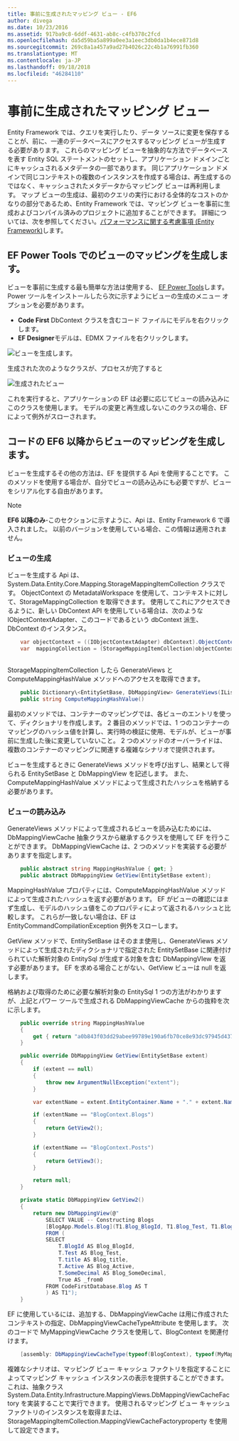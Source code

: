 ```yaml
---
title: 事前に生成されたマッピング ビュー - EF6
author: divega
ms.date: 10/23/2016
ms.assetid: 917ba9c8-6ddf-4631-ab8c-c4fb378c2fcd
ms.openlocfilehash: da5d59ba5a899a0ee3a1eec3db0da1b4ece871d8
ms.sourcegitcommit: 269c8a1a457a9ad27b4026c22c4b1a76991fb360
ms.translationtype: MT
ms.contentlocale: ja-JP
ms.lasthandoff: 09/18/2018
ms.locfileid: "46284110"
---
```

# <a name="pre-generated-mapping-views"></a>事前に生成されたマッピング ビュー
Entity Framework では、クエリを実行したり、データ ソースに変更を保存することが、前に、一連のデータベースにアクセスするマッピング ビューが生成する必要があります。 これらのマッピング ビューを抽象的な方法でデータベースを表す Entity SQL ステートメントのセットし、アプリケーション ドメインごとにキャッシュされるメタデータの一部であります。 同じアプリケーション ドメインで同じコンテキストの複数のインスタンスを作成する場合は、再生成するのではなく、キャッシュされたメタデータからマッピング ビューは再利用します。 マップ ビューの生成は、最初のクエリの実行における全体的なコストのかなりの部分であるため、Entity Framework では、マッピング ビューを事前に生成およびコンパイル済みのプロジェクトに追加することができます。 詳細については、次を参照してください。[パフォーマンスに関する考慮事項 (Entity Framework)](~/ef6/fundamentals/performance/perf-whitepaper.md)します。

## <a name="generating-mapping-views-with-the-ef-power-tools"></a>EF Power Tools でのビューのマッピングを生成します。

ビューを事前に生成する最も簡単な方法は使用する、 [EF Power Tools](https://visualstudiogallery.msdn.microsoft.com/72a60b14-1581-4b9b-89f2-846072eff19d)します。 Power ツールをインストールしたら次に示すようにビューの生成のメニュー オプションを必要があります。

-   **Code First** DbContext クラスを含むコード ファイルにモデルを右クリックします。
-   **EF Designer**モデルは、EDMX ファイルを右クリックします。

![ビューを生成します。](~/ef6/media/generateviews.png)

生成された次のようなクラスが、プロセスが完了すると

![生成されたビュー](~/ef6/media/generatedviews.png)

これを実行すると、アプリケーションの EF は必要に応じてビューの読み込みにこのクラスを使用します。 モデルの変更と再生成しないこのクラスの場合、EF によって例外がスローされます。

## <a name="generating-mapping-views-from-code---ef6-onwards"></a>コードの EF6 以降からビューのマッピングを生成します。

ビューを生成するその他の方法は、EF を提供する Api を使用することです。 このメソッドを使用する場合が、自分でビューの読み込みにも必要ですが、ビューをシリアル化する自由があります。

> [!NOTE]
> **EF6 以降のみ**-このセクションに示すように、Api は、Entity Framework 6 で導入されました。 以前のバージョンを使用している場合、この情報は適用されません。

### <a name="generating-views"></a>ビューの生成

ビューを生成する Api は、System.Data.Entity.Core.Mapping.StorageMappingItemCollection クラスです。 ObjectContext の MetadataWorkspace を使用して、コンテキストに対して、StorageMappingCollection を取得できます。 使用してこれにアクセスできるように、新しい DbContext API を使用している場合は、次のような IObjectContextAdapter、このコードであるという dbContext 派生、DbContext のインスタンス。

``` csharp
    var objectContext = ((IObjectContextAdapter) dbContext).ObjectContext;
    var  mappingCollection = (StorageMappingItemCollection)objectContext.MetadataWorkspace
                                                                        .GetItemCollection(DataSpace.CSSpace);
```

StorageMappingItemCollection したら GenerateViews と ComputeMappingHashValue メソッドへのアクセスを取得できます。

``` csharp
    public Dictionary\<EntitySetBase, DbMappingView> GenerateViews(IList<EdmSchemaError> errors)
    public string ComputeMappingHashValue()
```

最初のメソッドでは、コンテナーのマッピングでは、各ビューのエントリを使って、ディクショナリを作成します。 2 番目のメソッドでは、1 つのコンテナーのマッピングのハッシュ値を計算し、実行時の検証に使用、モデルが、ビューが事前に生成した後に変更していないこと。 2 つのメソッドのオーバーライドは、複数のコンテナーのマッピングに関連する複雑なシナリオで提供されます。

ビューを生成するときに GenerateViews メソッドを呼び出すし、結果として得られる EntitySetBase と DbMappingView を記述します。 また、ComputeMappingHashValue メソッドによって生成されたハッシュを格納する必要があります。

### <a name="loading-views"></a>ビューの読み込み

GenerateViews メソッドによって生成されるビューを読み込むためには、DbMappingViewCache 抽象クラスから継承するクラスを使用して EF を行うことができます。 DbMappingViewCache は、2 つのメソッドを実装する必要がありますを指定します。

``` csharp
    public abstract string MappingHashValue { get; }
    public abstract DbMappingView GetView(EntitySetBase extent);
```

MappingHashValue プロパティには、ComputeMappingHashValue メソッドによって生成されたハッシュを返す必要があります。 EF がビューの確認にはまず生成し、モデルのハッシュ値をこのプロパティによって返されるハッシュと比較します。 これらが一致しない場合は、EF は EntityCommandCompilationException 例外をスローします。

GetView メソッドで、EntitySetBase はそのまま使用し、GenerateViews メソッドによって生成されたディクショナリで指定された EntitySetBase に関連付けられていた解析対象の EntitySql が生成する対象を含む DbMappingVIew を返す必要があります。 EF を求める場合ことがない、GetView ビューは null を返します。

格納および取得のために必要な解析対象の EntitySql 1 つの方法がわかりますが、上記とパワー ツールで生成される DbMappingViewCache からの抜粋を次に示します。

``` csharp
    public override string MappingHashValue
    {
        get { return "a0b843f03dd29abee99789e190a6fb70ce8e93dc97945d437d9a58fb8e2afd2e"; }
    }

    public override DbMappingView GetView(EntitySetBase extent)
    {
        if (extent == null)
        {
            throw new ArgumentNullException("extent");
        }

        var extentName = extent.EntityContainer.Name + "." + extent.Name;

        if (extentName == "BlogContext.Blogs")
        {
            return GetView2();
        }

        if (extentName == "BlogContext.Posts")
        {
            return GetView3();
        }

        return null;
    }

    private static DbMappingView GetView2()
    {
        return new DbMappingView(@"
            SELECT VALUE -- Constructing Blogs
            [BlogApp.Models.Blog](T1.Blog_BlogId, T1.Blog_Test, T1.Blog_title, T1.Blog_Active, T1.Blog_SomeDecimal)
            FROM (
            SELECT
                T.BlogId AS Blog_BlogId,
                T.Test AS Blog_Test,
                T.title AS Blog_title,
                T.Active AS Blog_Active,
                T.SomeDecimal AS Blog_SomeDecimal,
                True AS _from0
            FROM CodeFirstDatabase.Blog AS T
            ) AS T1");
    }
```

EF に使用しているには、追加する、DbMappingViewCache は用に作成されたコンテキストの指定、DbMappingViewCacheTypeAttribute を使用します。 次のコードで MyMappingViewCache クラスを使用して、BlogContext を関連付けます。

``` csharp
    [assembly: DbMappingViewCacheType(typeof(BlogContext), typeof(MyMappingViewCache))]
```

複雑なシナリオは、マッピング ビュー キャッシュ ファクトリを指定することによってマッピング キャッシュ インスタンスの表示を提供することができます。 これは、抽象クラス System.Data.Entity.Infrastructure.MappingViews.DbMappingViewCacheFactory を実装することで実行できます。 使用されるマッピング ビュー キャッシュ ファクトリのインスタンスを取得または、StorageMappingItemCollection.MappingViewCacheFactoryproperty を使用して設定できます。
